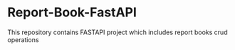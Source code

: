 # Report-Book-FastAPI
This repository contains FASTAPI project which includes report books crud operations
